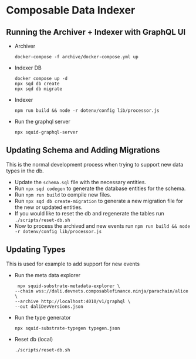 # Composable Data Indexer

## Running the Archiver + Indexer with GraphQL UI

- Archiver
    ```
    docker-compose -f archive/docker-compose.yml up
    ```
- Indexer DB
    ```
    docker compose up -d
    npx sqd db create
    npx sqd db migrate
    ```
- Indexer
  ```
  npm run build && node -r dotenv/config lib/processor.js
  ```
- Run the graphql server
  ```
  npx squid-graphql-server
  ```

## Updating Schema and Adding Migrations

This is the normal development process when trying to support new data types in the db.

- Update the `schema.sql` file with the necessary entities.
- Run `npx sqd codegen` to generate the database entities for the schema.
- Run `npm run build` to compile new files.
- Run `npx sqd db create-migration` to generate a new migration file for the new or updated entities.
- If you would like to reset the db and regenerate the tables run `./scripts/reset-db.sh`
- Now to process the archived and new events run `npm run build && node -r dotenv/config lib/processor.js`

## Updating Types

This is used for example to add support for new events

- Run the meta data explorer
  ```
   npx squid-substrate-metadata-explorer \ 
  --chain wss://dali.devnets.composablefinance.ninja/parachain/alice \
  --archive http://localhost:4010/v1/graphql \
  --out daliDevVersions.json
  ```
- Run the type generator
  ```
  npx squid-substrate-typegen typegen.json 
  ```
- Reset db (local)
  ```
  ./scripts/reset-db.sh
  ```
